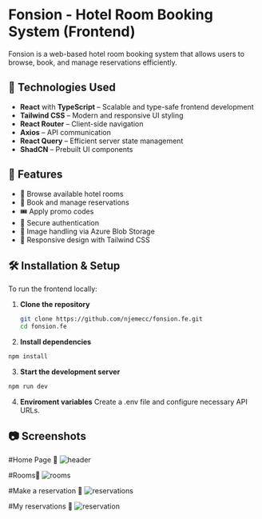# Fonsion - Hotel Room Booking System (Frontend)

Fonsion is a web-based hotel room booking system that allows users to browse, book, and manage reservations efficiently.

## 🚀 Technologies Used
- **React** with **TypeScript** – Scalable and type-safe frontend development
- **Tailwind CSS** – Modern and responsive UI styling
- **React Router** – Client-side navigation
- **Axios** – API communication
- **React Query** – Efficient server state management
- **ShadCN** – Prebuilt UI components

## 🎯 Features
- 🏨 Browse available hotel rooms
- 📝 Book and manage reservations
- 🎟 Apply promo codes
- 🔐 Secure authentication
- 📸 Image handling via Azure Blob Storage
- 🎨 Responsive design with Tailwind CSS

## 🛠 Installation & Setup
To run the frontend locally:

1. **Clone the repository**
   ```sh
   git clone https://github.com/njemecc/fonsion.fe.git
   cd fonsion.fe
   ```

2. **Install dependencies**
```sh
npm install
```

3. **Start the development server**
```sh
npm run dev
```
4. **Enviroment variables**
Create a .env file and configure necessary API URLs.

## 📷 Screenshots

#Home Page 🚀
![header](https://github.com/user-attachments/assets/83d9f1e2-2609-44ca-96a8-39762bcec961)

#Rooms🏨
![rooms](https://github.com/user-attachments/assets/5a069119-b496-4ce6-b344-7d9c4b622d14)

#Make a reservation 📝
![reservations](https://github.com/user-attachments/assets/75f26b71-123d-494c-95c5-ea3c1f812317)

#My reservations 📝
![reservation](https://github.com/user-attachments/assets/416ab999-ebf0-4a29-88fc-b2b0a6607585)


